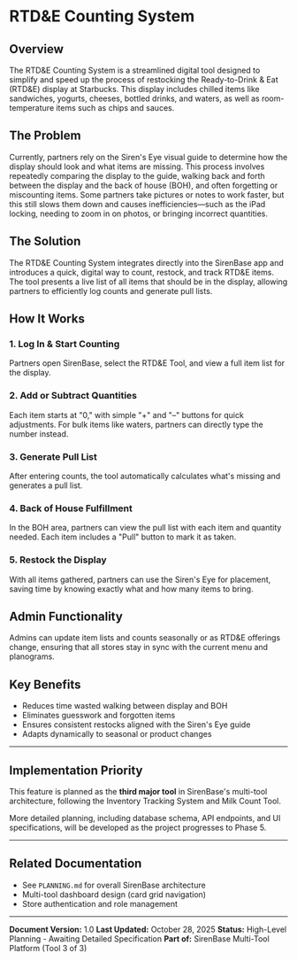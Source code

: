 # RTD&E Counting System

## Overview

The RTD&E Counting System is a streamlined digital tool designed to simplify and speed up the process of restocking the Ready-to-Drink & Eat (RTD&E) display at Starbucks. This display includes chilled items like sandwiches, yogurts, cheeses, bottled drinks, and waters, as well as room-temperature items such as chips and sauces.

## The Problem

Currently, partners rely on the Siren's Eye visual guide to determine how the display should look and what items are missing. This process involves repeatedly comparing the display to the guide, walking back and forth between the display and the back of house (BOH), and often forgetting or miscounting items. Some partners take pictures or notes to work faster, but this still slows them down and causes inefficiencies—such as the iPad locking, needing to zoom in on photos, or bringing incorrect quantities.

## The Solution

The RTD&E Counting System integrates directly into the SirenBase app and introduces a quick, digital way to count, restock, and track RTD&E items. The tool presents a live list of all items that should be in the display, allowing partners to efficiently log counts and generate pull lists.

## How It Works

### 1. Log In & Start Counting
Partners open SirenBase, select the RTD&E Tool, and view a full item list for the display.

### 2. Add or Subtract Quantities
Each item starts at "0," with simple "+" and "–" buttons for quick adjustments. For bulk items like waters, partners can directly type the number instead.

### 3. Generate Pull List
After entering counts, the tool automatically calculates what's missing and generates a pull list.

### 4. Back of House Fulfillment
In the BOH area, partners can view the pull list with each item and quantity needed. Each item includes a "Pull" button to mark it as taken.

### 5. Restock the Display
With all items gathered, partners can use the Siren's Eye for placement, saving time by knowing exactly what and how many items to bring.

## Admin Functionality

Admins can update item lists and counts seasonally or as RTD&E offerings change, ensuring that all stores stay in sync with the current menu and planograms.

## Key Benefits

- Reduces time wasted walking between display and BOH
- Eliminates guesswork and forgotten items
- Ensures consistent restocks aligned with the Siren's Eye guide
- Adapts dynamically to seasonal or product changes

---

## Implementation Priority

This feature is planned as the **third major tool** in SirenBase's multi-tool architecture, following the Inventory Tracking System and Milk Count Tool.

More detailed planning, including database schema, API endpoints, and UI specifications, will be developed as the project progresses to Phase 5.

---

## Related Documentation

- See `PLANNING.md` for overall SirenBase architecture
- Multi-tool dashboard design (card grid navigation)
- Store authentication and role management

---

**Document Version:** 1.0
**Last Updated:** October 28, 2025
**Status:** High-Level Planning - Awaiting Detailed Specification
**Part of:** SirenBase Multi-Tool Platform (Tool 3 of 3)
